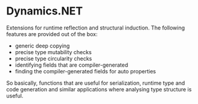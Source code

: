 # Dynamics.NET

Extensions for runtime reflection and structural induction. The following
features are provided out of the box:

 * generic deep copying
 * precise type mutability checks
 * precise type circularity checks
 * identifying fields that are compiler-generated
 * finding the compiler-generated fields for auto properties

So basically, functions that are useful for serialization, runtime type
and code generation and similar applications where analysing type
structure is useful.
